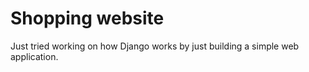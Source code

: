 # Shopping website
Just tried working on how Django works by just building a simple web application.
